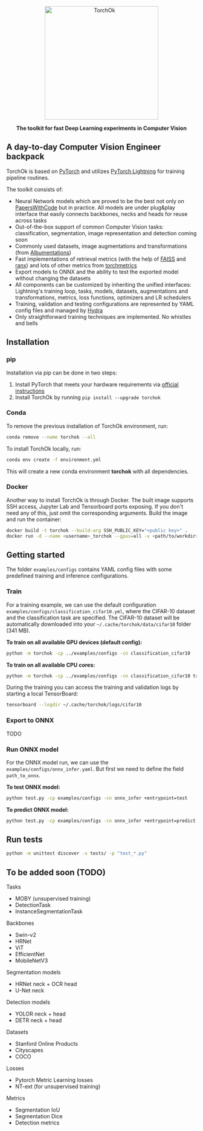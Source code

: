 <div align="center">

<img src="https://i.imgur.com/cpwsBrY.png" alt="TorchOk" style="width:300px; horizontal-align:middle"/>

**The toolkit for fast Deep Learning experiments in Computer Vision**

</div>

## A day-to-day Computer Vision Engineer backpack
TorchOk is based on [PyTorch](https://github.com/pytorch/pytorch) and utilizes [PyTorch Lightning](https://github.com/PyTorchLightning/pytorch-lightning) for training pipeline routines.

The toolkit consists of:
- Neural Network models which are proved to be the best not only on [PapersWithCode](https://paperswithcode.com/) but in practice. All models are under plug&play interface that easily connects backbones, necks and heads for reuse across tasks
- Out-of-the-box support of common Computer Vision tasks: classification, segmentation, image representation and detection coming soon
- Commonly used datasets, image augmentations and transformations (from [Albumentations](https://albumentations.ai/))
- Fast implementations of retrieval metrics (with the help of [FAISS](https://github.com/facebookresearch/faiss) and [ranx](https://github.com/AmenRa/ranx)) and lots of other metrics from [torchmetrics](https://torchmetrics.readthedocs.io/)
- Export models to ONNX and the ability to test the exported model without changing the datasets
- All components can be customized by inheriting the unified interfaces: Lightning's training loop, tasks, models, datasets, augmentations and transformations, metrics, loss functions, optimizers and LR schedulers
- Training, validation and testing configurations are represented by YAML config files and managed by [Hydra](https://hydra.cc/)
- Only straightforward training techniques are implemented. No whistles and bells

## Installation
### pip
Installation via pip can be done in two steps:
1. Install PyTorch that meets your hardware requirements via [official instructions](https://pytorch.org/get-started/locally/)
2. Install TorchOk by running `pip install --upgrade torchok`
### Conda
To remove the previous installation of TorchOk environment, run:
```bash
conda remove --name torchok --all
```
To install TorchOk locally, run:
```bash
conda env create -f environment.yml
```
This will create a new conda environment **torchok** with all dependencies.
### Docker
Another way to install TorchOk is through Docker. The built image supports SSH access, Jupyter Lab and Tensorboard ports exposing. If you don't need any of this, just omit the corresponding arguments. Build the image and run the container:
```bash
docker build -t torchok --build-arg SSH_PUBLIC_KEY="<public key>" .
docker run -d --name <username>_torchok --gpus=all -v <path/to/workdir>:/workdir -p <ssh_port>:22 -p <jupyter_port>:8888 -p <tensorboard_port>:6006 torchok
```

## Getting started
The folder `examples/configs` contains YAML config files with some predefined training and inference configurations.
### Train
For a training example, we can use the default configuration `examples/configs/classification_cifar10.yml`, where the CIFAR-10 dataset and the classification task are specified. The CIFAR-10 dataset will be automatically downloaded into your `~/.cache/torchok/data/cifar10` folder (341 MB).

**To train on all available GPU devices (default config):**
```bash
python -m torchok -cp ../examples/configs -cn classification_cifar10
```
**To train on all available CPU cores:**
```bash
python -m torchok -cp ../examples/configs -cn classification_cifar10 trainer.accelerator='cpu'
```
During the training you can access the training and validation logs by starting a local TensorBoard:
```bash
tensorboard --logdir ~/.cache/torchok/logs/cifar10
```
### Export to ONNX
TODO
### Run ONNX model
For the ONNX model run, we can use the `examples/configs/onnx_infer.yaml`.
But first we need to define the field `path_to_onnx`.

**To test ONNX model:**
```bash
python test.py -cp examples/configs -cn onnx_infer +entrypoint=test
```

**To predict ONNX model:**
```bash
python test.py -cp examples/configs -cn onnx_infer +entrypoint=predict
```

## Run tests
```bash
python -m unittest discover -s tests/ -p "test_*.py"
```
## To be added soon (TODO)
Tasks
- MOBY (unsupervised training)
- DetectionTask
- InstanceSegmentationTask

Backbones
- Swin-v2
- HRNet
- ViT
- EfficientNet
- MobileNetV3

Segmentation models
- HRNet neck + OCR head
- U-Net neck

Detection models
- YOLOR neck + head
- DETR neck + head

Datasets
- Stanford Online Products
- Cityscapes
- COCO

Losses
- Pytorch Metric Learning losses
- NT-ext (for unsupervised training)

Metrics
- Segmentation IoU
- Segmentation Dice
- Detection metrics
